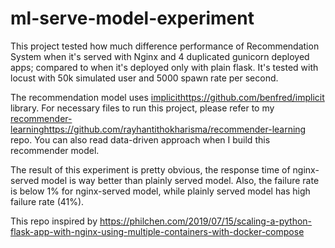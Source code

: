 # ml-serve-model-experiment
This project tested how much difference performance of Recommendation System when it's served with Nginx and 4 duplicated gunicorn deployed apps; compared to when it's deployed only with plain flask. It's tested with locust with 50k simulated user and 5000 spawn rate per second.

The recommendation model uses [implicit](https://github.com/benfred/implicit)https://github.com/benfred/implicit library.
For necessary files to run this project, please refer to my [recommender-learning](https://github.com/rayhantithokharisma/recommender-learning)https://github.com/rayhantithokharisma/recommender-learning repo. You can also read data-driven approach when I build this recommender model.

The result of this experiment is pretty obvious, the response time of nginx-served model is way better than plainly served model. Also, the failure rate is below 1% for nginx-served model, while plainly served model has high failure rate (41%).

This repo inspired by https://philchen.com/2019/07/15/scaling-a-python-flask-app-with-nginx-using-multiple-containers-with-docker-compose
